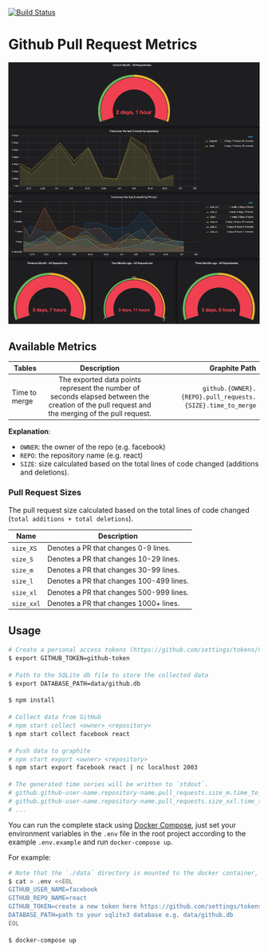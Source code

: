 [![Build Status](https://travis-ci.org/matchilling/github-metrics.svg?branch=master)](https://travis-ci.org/matchilling/github-metrics)

# Github Pull Request Metrics

[![Grafana Example](./data/github-pr-metrics.png)](./data/github-pr-metrics.png)

## Available Metrics

| Tables        |                                                                  Description                                                                   |                                              Graphite Path |
| ------------- | :--------------------------------------------------------------------------------------------------------------------------------------------: | ---------------------------------------------------------: |
| Time to merge | The exported data points represent the number of seconds elapsed between the creation of the pull request and the merging of the pull request. | `github.{OWNER}.{REPO}.pull_requests.{SIZE}.time_to_merge` |

**Explanation**:

- `OWNER`: the owner of the repo (e.g. facebook)
- `REPO`: the repository name (e.g. react)
- `SIZE`: size calculated based on the total lines of code changed (additions and deletions).

### Pull Request Sizes

The pull request size calculated based on the total lines of code changed (`total additions + total deletions`).

| Name       | Description                              |
| ---------- | ---------------------------------------- |
| `size_XS`  | Denotes a PR that changes 0-9 lines.     |
| `size_S`   | Denotes a PR that changes 10-29 lines.   |
| `size_m`   | Denotes a PR that changes 30-99 lines.   |
| `size_l`   | Denotes a PR that changes 100-499 lines. |
| `size_xl`  | Denotes a PR that changes 500-999 lines. |
| `size_xxl` | Denotes a PR that changes 1000+ lines.   |

## Usage

```sh
# Create a personal access tokens (https://github.com/settings/tokens/new)
$ export GITHUB_TOKEN=github-token

# Path to the SQLite db file to store the collected data
$ export DATABASE_PATH=data/github.db

$ npm install

# Collect data from GitHub
# npm start collect <owner> <repository>
$ npm start collect facebook react

# Push data to graphite
# npm start export <owner> <repository>
$ npm start export facebook react | nc localhost 2003

# The generated time series will be written to `stdout`.
# github.github-user-name.repository-name.pull_requests.size_m.time_to_merge 3450 1554125772
# github.github-user-name.repository-name.pull_requests.size_xxl.time_to_merge 935617 1553187544
# ...
```

You can run the complete stack using [Docker Compose](https://docs.docker.com/compose/), just set your environment variables in the `.env` file in the root project according to the example `.env.example` and run `docker-compose up`.

For example:

```sh
# Note that the `./data` directory is mounted to the docker container, to keep your data persistent place your sqlite database in here
$ cat > .env <<EOL
GITHUB_USER_NAME=facebook
GITHUB_REPO_NAME=react
GITHUB_TOKEN=create a new token here https://github.com/settings/tokens/new
DATABASE_PATH=path to your sqlite3 database e.g. data/github.db
EOL

$ docker-compose up
```
